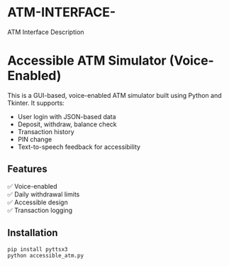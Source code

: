 # ATM-INTERFACE-
ATM Interface Description
# Accessible ATM Simulator (Voice-Enabled)

This is a GUI-based, voice-enabled ATM simulator built using Python and Tkinter. It supports:
- User login with JSON-based data
- Deposit, withdraw, balance check
- Transaction history
- PIN change
- Text-to-speech feedback for accessibility

## Features
✅ Voice-enabled  
✅ Daily withdrawal limits  
✅ Accessible design  
✅ Transaction logging  

## Installation
```bash
pip install pyttsx3
python accessible_atm.py
